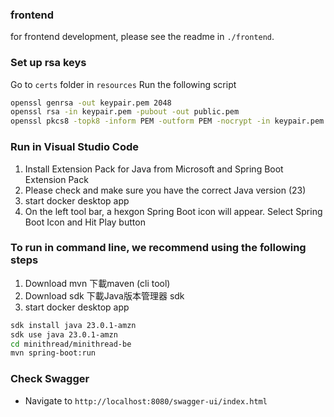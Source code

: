 ### frontend 
for frontend development, please see the readme in `./frontend`.

### Set up rsa keys
Go to `certs` folder in `resources`
Run the following script

```bash
openssl genrsa -out keypair.pem 2048
openssl rsa -in keypair.pem -pubout -out public.pem
openssl pkcs8 -topk8 -inform PEM -outform PEM -nocrypt -in keypair.pem -out private.pem
```


### Run in Visual Studio Code
1. Install Extension Pack for Java from Microsoft and Spring Boot Extension Pack
2. Please check and make sure you have the correct Java version (23)
3. start docker desktop app
4. On the left tool bar, a hexgon Spring Boot icon will appear. Select Spring Boot Icon and Hit Play button

### To run in command line, we recommend using the following steps

1. Download mvn 下載maven (cli tool)
2. Download sdk 下載Java版本管理器 sdk
3. start docker desktop app

```bash
sdk install java 23.0.1-amzn
sdk use java 23.0.1-amzn
cd minithread/minithread-be
mvn spring-boot:run
```

### Check Swagger
- Navigate to `http://localhost:8080/swagger-ui/index.html`
